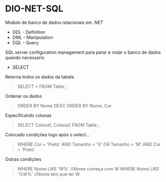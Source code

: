 # DIO-NET-SQL
 Modulo de banco de dados relacionais em .NET
- DDL - Definition
- DML - Manipulation
- DQL - Query

SQL server configuration management para parar e rodar o banco de dados quando necessario 

- SELECT

Retorna todos os dados da tabela
> SELECT * FROM Table ;

Ordenar os dados
> ORDER BY Nome DESC
> ORDER BY Nome, Cor

Especificando colunas
> SELECT Coluna1, Coluna2 FROM Table ;

Colocado condições
logo após o select...
> WHERE Cor = 'Preto' AND Tamanho = 'G' OR Tamanho = 'M' AND Cor = 'Preto'

Outras condições
> WHERE Nome LIKE 'W%' //Nome começa com W
> WHERE Nome LIKE '%W%' //Nome tem que ter W
